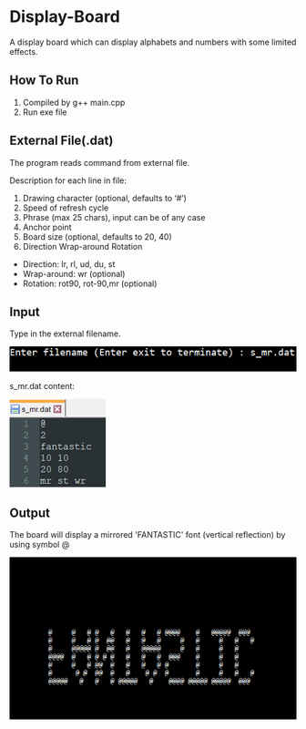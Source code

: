 # Display-Board
A display board which can display alphabets and numbers with some limited effects.

## How To Run
1. Compiled by g++ main.cpp
2. Run exe file

## External File(.dat)
The program reads command from external file.

Description for each line in file:
1. Drawing character (optional, defaults to ‘#’)
2. Speed of refresh cycle
3. Phrase (max 25 chars), input can be of any case
4. Anchor point
5. Board size (optional, defaults to 20, 40)
6. Direction Wrap-around Rotation

- Direction: lr, rl, ud, du, st
- Wrap-around: wr (optional)
- Rotation: rot90, rot-90,mr (optional) 

## Input 
Type in the external filename.

![input](https://github.com/wantenglim/Display-Board/blob/main/Images/Input.png)

s_mr.dat content:

![dat file](https://github.com/wantenglim/Display-Board/blob/main/Images/s_mr_content.png)

## Output
The board will display a mirrored 'FANTASTIC' font (vertical reflection) by using symbol @

![output](https://github.com/wantenglim/Display-Board/blob/main/Images/Output.png)